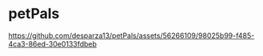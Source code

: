 # petPals


https://github.com/desparza13/petPals/assets/56266109/98025b99-f485-4ca3-86ed-30e0133fdbeb

